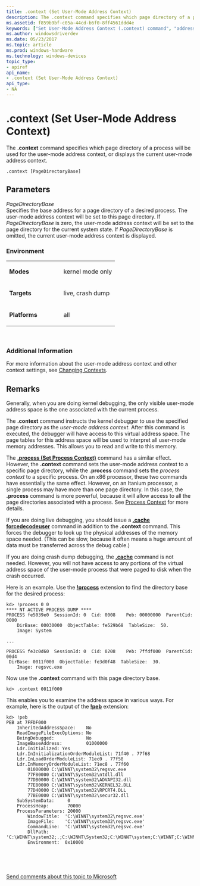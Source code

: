 ```yaml
---
title: .context (Set User-Mode Address Context)
description: The .context command specifies which page directory of a process will be used for the user-mode address context, or displays the current user-mode address context.
ms.assetid: f859b9bf-c05a-44cd-b6f0-8ff4561ddd4e
keywords: ["Set User-Mode Address Context (.context) command", "addresses, Set User-Mode Address Context (.context) command", "context, Set User-Mode Address Context (.context) command", ".context (Set User-Mode Address Context) Windows Debugging"]
ms.author: windowsdriverdev
ms.date: 05/23/2017
ms.topic: article
ms.prod: windows-hardware
ms.technology: windows-devices
topic_type:
- apiref
api_name:
- .context (Set User-Mode Address Context)
api_type:
- NA
---
```


# .context (Set User-Mode Address Context)


The **.context** command specifies which page directory of a process will be used for the user-mode address context, or displays the current user-mode address context.

```
.context [PageDirectoryBase]
```

## <span id="ddk_meta_set_user_mode_address_context_dbg"></span><span id="DDK_META_SET_USER_MODE_ADDRESS_CONTEXT_DBG"></span>Parameters


<span id="_______PageDirectoryBase______"></span><span id="_______pagedirectorybase______"></span><span id="_______PAGEDIRECTORYBASE______"></span> *PageDirectoryBase*   
Specifies the base address for a page directory of a desired process. The user-mode address context will be set to this page directory. If *PageDirectoryBase* is zero, the user-mode address context will be set to the page directory for the current system state. If *PageDirectoryBase* is omitted, the current user-mode address context is displayed.

### <span id="Environment"></span><span id="environment"></span><span id="ENVIRONMENT"></span>Environment

<table>
<colgroup>
<col width="50%" />
<col width="50%" />
</colgroup>
<tbody>
<tr class="odd">
<td align="left"><p><strong>Modes</strong></p></td>
<td align="left"><p>kernel mode only</p></td>
</tr>
<tr class="even">
<td align="left"><p><strong>Targets</strong></p></td>
<td align="left"><p>live, crash dump</p></td>
</tr>
<tr class="odd">
<td align="left"><p><strong>Platforms</strong></p></td>
<td align="left"><p>all</p></td>
</tr>
</tbody>
</table>

 

### <span id="Additional_Information"></span><span id="additional_information"></span><span id="ADDITIONAL_INFORMATION"></span>Additional Information

For more information about the user-mode address context and other context settings, see [Changing Contexts](changing-contexts.md).

Remarks
-------

Generally, when you are doing kernel debugging, the only visible user-mode address space is the one associated with the current process.

The **.context** command instructs the kernel debugger to use the specified page directory as the *user-mode address context*. After this command is executed, the debugger will have access to this virtual address space. The page tables for this address space will be used to interpret all user-mode memory addresses. This allows you to read and write to this memory.

The [**.process (Set Process Context)**](-process--set-process-context-.md) command has a similar effect. However, the **.context** command sets the user-mode address context to a specific page directory, while the **.process** command sets the *process context* to a specific process. On an x86 processor, these two commands have essentially the same effect. However, on an Itanium processor, a single process may have more than one page directory. In this case, the **.process** command is more powerful, because it will allow access to all the page directories associated with a process. See [Process Context](changing-contexts.md#process-context) for more details.

If you are doing live debugging, you should issue a [**.cache forcedecodeuser**](-cache--set-cache-size-.md) command in addition to the **.context** command. This forces the debugger to look up the physical addresses of the memory space needed. (This can be slow, because it often means a huge amount of data must be transferred across the debug cable.)

If you are doing crash dump debugging, the [**.cache**](-cache--set-cache-size-.md) command is not needed. However, you will not have access to any portions of the virtual address space of the user-mode process that were paged to disk when the crash occurred.

Here is an example. Use the [**!process**](-process.md) extension to find the directory base for the desired process:

```
kd> !process 0 0
**** NT ACTIVE PROCESS DUMP ****
PROCESS fe5039e0  SessionId: 0  Cid: 0008    Peb: 00000000  ParentCid: 0000
    DirBase: 00030000  ObjectTable: fe529b68  TableSize:  50.
    Image: System

...

PROCESS fe3c0d60  SessionId: 0  Cid: 0208    Peb: 7ffdf000  ParentCid: 00d4
 DirBase: 0011f000  ObjectTable: fe3d0f48  TableSize:  30.
    Image: regsvc.exe
```

Now use the **.context** command with this page directory base.

```
kd> .context 0011f000
```

This enables you to examine the address space in various ways. For example, here is the output of the [**!peb**](-peb.md) extension:

```
kd> !peb
PEB at 7FFDF000
    InheritedAddressSpace:    No
    ReadImageFileExecOptions: No
    BeingDebugged:            No
    ImageBaseAddress:         01000000
    Ldr.Initialized: Yes
    Ldr.InInitializationOrderModuleList: 71f40 . 77f68
    Ldr.InLoadOrderModuleList: 71ec0 . 77f58
    Ldr.InMemoryOrderModuleList: 71ec8 . 77f60
        01000000 C:\WINNT\system32\regsvc.exe
        77F80000 C:\WINNT\System32\ntdll.dll
        77DB0000 C:\WINNT\system32\ADVAPI32.dll
        77E80000 C:\WINNT\system32\KERNEL32.DLL
        77D40000 C:\WINNT\system32\RPCRT4.DLL
        77BE0000 C:\WINNT\system32\secur32.dll
    SubSystemData:     0
    ProcessHeap:       70000
    ProcessParameters: 20000
        WindowTitle:  'C:\WINNT\system32\regsvc.exe'
        ImageFile:    'C:\WINNT\system32\regsvc.exe'
        CommandLine:  'C:\WINNT\system32\regsvc.exe'
        DllPath:     'C:\WINNT\system32;.;C:\WINNT\System32;C:\WINNT\system;C:\WINNT;C:\WINNT\system32;C:\WINNT;C:\WINNT\System32\Wbem;C:\PROGRA~1\COMMON~1\AUTODE~1'
        Environment:  0x10000
```

 

 

[Send comments about this topic to Microsoft](mailto:wsddocfb@microsoft.com?subject=Documentation%20feedback%20[debugger\debugger]:%20.context%20%28Set%20User-Mode%20Address%20Context%29%20%20RELEASE:%20%285/15/2017%29&body=%0A%0APRIVACY%20STATEMENT%0A%0AWe%20use%20your%20feedback%20to%20improve%20the%20documentation.%20We%20don't%20use%20your%20email%20address%20for%20any%20other%20purpose,%20and%20we'll%20remove%20your%20email%20address%20from%20our%20system%20after%20the%20issue%20that%20you're%20reporting%20is%20fixed.%20While%20we're%20working%20to%20fix%20this%20issue,%20we%20might%20send%20you%20an%20email%20message%20to%20ask%20for%20more%20info.%20Later,%20we%20might%20also%20send%20you%20an%20email%20message%20to%20let%20you%20know%20that%20we've%20addressed%20your%20feedback.%0A%0AFor%20more%20info%20about%20Microsoft's%20privacy%20policy,%20see%20http://privacy.microsoft.com/default.aspx. "Send comments about this topic to Microsoft")




